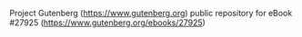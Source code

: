 Project Gutenberg (https://www.gutenberg.org) public repository for eBook #27925 (https://www.gutenberg.org/ebooks/27925)

